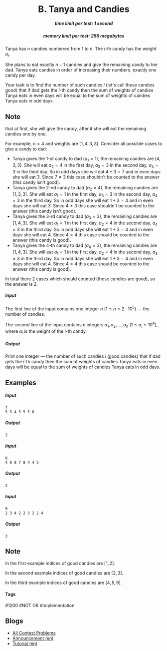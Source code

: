 <h1 style='text-align: center;'> B. Tanya and Candies</h1>

<h5 style='text-align: center;'>time limit per test: 1 second</h5>
<h5 style='text-align: center;'>memory limit per test: 256 megabytes</h5>

Tanya has $n$ candies numbered from $1$ to $n$. The $i$-th candy has the weight $a_i$.

She plans to eat exactly $n-1$ candies and give the remaining candy to her dad. Tanya eats candies in order of increasing their numbers, exactly one candy per day.

Your task is to find the number of such candies $i$ (let's call these candies good) that if dad gets the $i$-th candy then the sum of weights of candies Tanya eats in even days will be equal to the sum of weights of candies Tanya eats in odd days. 
## Note

 that at first, she will give the candy, after it she will eat the remaining candies one by one.

For example, $n=4$ and weights are $[1, 4, 3, 3]$. Consider all possible cases to give a candy to dad:

* Tanya gives the $1$-st candy to dad ($a_1=1$), the remaining candies are $[4, 3, 3]$. She will eat $a_2=4$ in the first day, $a_3=3$ in the second day, $a_4=3$ in the third day. So in odd days she will eat $4+3=7$ and in even days she will eat $3$. Since $7 \ne 3$ this case shouldn't be counted to the answer (this candy isn't good).
* Tanya gives the $2$-nd candy to dad ($a_2=4$), the remaining candies are $[1, 3, 3]$. She will eat $a_1=1$ in the first day, $a_3=3$ in the second day, $a_4=3$ in the third day. So in odd days she will eat $1+3=4$ and in even days she will eat $3$. Since $4 \ne 3$ this case shouldn't be counted to the answer (this candy isn't good).
* Tanya gives the $3$-rd candy to dad ($a_3=3$), the remaining candies are $[1, 4, 3]$. She will eat $a_1=1$ in the first day, $a_2=4$ in the second day, $a_4=3$ in the third day. So in odd days she will eat $1+3=4$ and in even days she will eat $4$. Since $4 = 4$ this case should be counted to the answer (this candy is good).
* Tanya gives the $4$-th candy to dad ($a_4=3$), the remaining candies are $[1, 4, 3]$. She will eat $a_1=1$ in the first day, $a_2=4$ in the second day, $a_3=3$ in the third day. So in odd days she will eat $1+3=4$ and in even days she will eat $4$. Since $4 = 4$ this case should be counted to the answer (this candy is good).

In total there $2$ cases which should counted (these candies are good), so the answer is $2$.

##### Input

The first line of the input contains one integer $n$ ($1 \le n \le 2 \cdot 10^5$) — the number of candies.

The second line of the input contains $n$ integers $a_1, a_2, \dots, a_n$ ($1 \le a_i \le 10^4$), where $a_i$ is the weight of the $i$-th candy.

##### Output

Print one integer — the number of such candies $i$ (good candies) that if dad gets the $i$-th candy then the sum of weights of candies Tanya eats in even days will be equal to the sum of weights of candies Tanya eats in odd days.

## Examples

##### Input


```text
7
5 5 4 5 5 5 6
```
##### Output


```text
2
```
##### Input


```text
8
4 8 8 7 8 4 4 5
```
##### Output


```text
2
```
##### Input


```text
9
2 3 4 2 2 3 2 2 4
```
##### Output


```text
3
```
## Note

In the first example indices of good candies are $[1, 2]$.

In the second example indices of good candies are $[2, 3]$.

In the third example indices of good candies are $[4, 5, 9]$.



#### Tags 

#1200 #NOT OK #implementation 

## Blogs
- [All Contest Problems](../Codeforces_Round_540_(Div._3).md)
- [Announcement (en)](../blogs/Announcement_(en).md)
- [Tutorial (en)](../blogs/Tutorial_(en).md)
